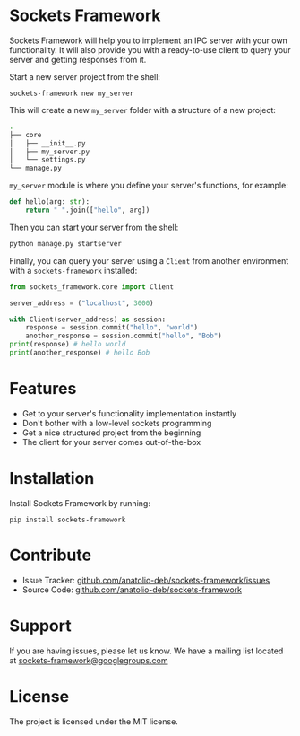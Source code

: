 # Sockets Framework

Sockets Framework will help you to implement an IPC server with your own functionality. It will also provide you with a ready-to-use client to query your server and getting responses from it.

Start a new server project from the shell:

```
sockets-framework new my_server
```

This will create a new `my_server` folder with a structure of a new project:

```bash
.
├── core
│   ├── __init__.py
│   ├── my_server.py
│   └── settings.py
└── manage.py
```

`my_server` module is where you define your server's functions, for example:

```python
def hello(arg: str):
    return " ".join(["hello", arg])
```

Then you can start your server from the shell:

```bash
python manage.py startserver
```

Finally, you can query your server using a `Client` from another environment with a `sockets-framework` installed:

```python
from sockets_framework.core import Client

server_address = ("localhost", 3000)

with Client(server_address) as session:
    response = session.commit("hello", "world")
    another_response = session.commit("hello", "Bob")
print(response) # hello world
print(another_response) # hello Bob
```

# Features

- Get to your server's functionality implementation instantly
- Don't bother with a low-level sockets programming
- Get a nice structured project from the beginning
- The client for your server comes out-of-the-box

# Installation

Install Sockets Framework by running:

```
pip install sockets-framework
```

# Contribute

- Issue Tracker: [github.com/anatolio-deb/sockets-framework/issues](https://github.com/anatolio-deb/sockets-framework/issues)
- Source Code: [github.com/anatolio-deb/sockets-framework](https://github.com/anatolio-deb/sockets-framework)

# Support

If you are having issues, please let us know.
We have a mailing list located at [sockets-framework@googlegroups.com](mailto:sockets-framework@googlegroups.com)

# License

The project is licensed under the MIT license.
